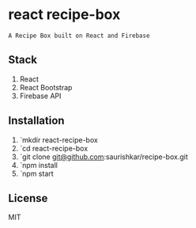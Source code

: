 # react recipe-box

`A Recipe Box built on React and Firebase`

## Stack 
  1. React
  2. React Bootstrap
  3. Firebase API

## Installation

  1. `mkdir react-recipe-box
  2. `cd react-recipe-box
  3. `git clone git@github.com:saurishkar/recipe-box.git
  4. `npm install
  5. `npm start

## License
MIT